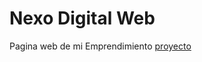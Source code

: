 # Nexo Digital Web
Pagina web de mi Emprendimiento 
<a href="https://luismartinez205.github.io/new-web">proyecto</a>
